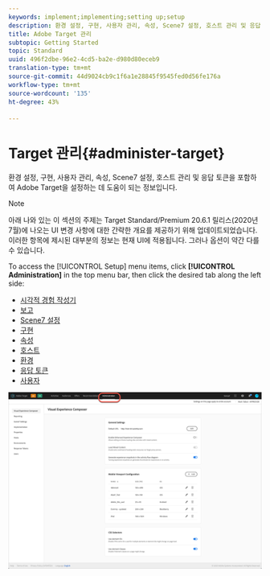 ```yaml
---
keywords: implement;implementing;setting up;setup
description: 환경 설정, 구현, 사용자 관리, 속성, Scene7 설정, 호스트 관리 및 응답 토큰을 포함하여 Adobe Target을 설정하는 데 도움이 되는 정보입니다.
title: Adobe Target 관리
subtopic: Getting Started
topic: Standard
uuid: 496f2dbe-96e2-4cd5-ba2e-d980d80eceb9
translation-type: tm+mt
source-git-commit: 44d9024cb9c1f6a1e28845f9545fed0d56fe176a
workflow-type: tm+mt
source-wordcount: '135'
ht-degree: 43%

---
```



# Target 관리{#administer-target}

환경 설정, 구현, 사용자 관리, 속성, Scene7 설정, 호스트 관리 및 응답 토큰을 포함하여 Adobe Target을 설정하는 데 도움이 되는 정보입니다.

>[!NOTE]
>
>아래 나와 있는 이 섹션의 주제는 Target Standard/Premium 20.6.1 릴리스(2020년 7월)에 나오는 UI 변경 사항에 대한 간략한 개요를 제공하기 위해 업데이트되었습니다. 이러한 항목에 제시된 대부분의 정보는 현재 UI에 적용됩니다. 그러나 옵션이 약간 다를 수 있습니다.

To access the [!UICONTROL Setup] menu items, click **[!UICONTROL Administration]** in the top menu bar, then click the desired tab along the left side:

* [시각적 경험 작성기](/help/administrating-target/visual-experience-composer-set-up.md)
* [보고](/help/administrating-target/reporting.md)
* [Scene7 설정](/help/administrating-target/scene7-settings.md)
* [구현](/help/c-implementing-target/implementing-target.md)
* [속성](/help/administrating-target/c-user-management/property-channel/property-channel.md)
* [호스트](/help/administrating-target/hosts.md)
* [환경](/help/administrating-target/environments.md)
* [응답 토큰](/help/administrating-target/response-tokens.md)
* [사용자](/help/administrating-target/c-user-management/user-management.md)

![Adobe Target 관리 메뉴](/help/administrating-target/assets/administration.png)